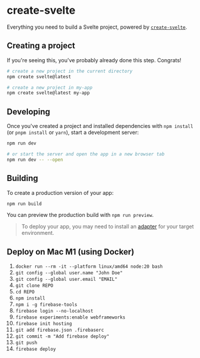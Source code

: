 # create-svelte

Everything you need to build a Svelte project, powered by [`create-svelte`](https://github.com/sveltejs/kit/tree/master/packages/create-svelte).

## Creating a project

If you're seeing this, you've probably already done this step. Congrats!

```bash
# create a new project in the current directory
npm create svelte@latest

# create a new project in my-app
npm create svelte@latest my-app
```

## Developing

Once you've created a project and installed dependencies with `npm install` (or `pnpm install` or `yarn`), start a development server:

```bash
npm run dev

# or start the server and open the app in a new browser tab
npm run dev -- --open
```

## Building

To create a production version of your app:

```bash
npm run build
```

You can preview the production build with `npm run preview`.

> To deploy your app, you may need to install an [adapter](https://kit.svelte.dev/docs/adapters) for your target environment.


## Deploy on Mac M1 (using Docker)
1. `docker run --rm -it --platform linux/amd64 node:20 bash`
2. `git config --global user.name "John Doe"`
3. `git config --global user.email "EMAIL"`
4. `git clone REPO`
5. `cd REPO`
6. `npm install`
7. `npm i -g firebase-tools`
8. `firebase login --no-localhost`
9. `firebase experiments:enable webframeworks`
10. `firebase init hosting`
11. `git add firebase.json .firebaserc`
12. `git commit -m "Add firebase deploy"`
13. `git push`
14. `firebase deploy`
